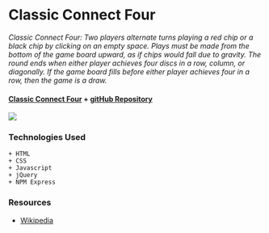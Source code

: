 # Classic Connect Four

_Classic Connect Four: Two players alternate turns playing a red chip or a black chip by clicking on an empty space.  Plays must be made from the bottom of the game board upward, as if chips would fall due to gravity. The round ends when either player achieves four discs in a row, column, or diagonally. If the game board fills before either player achieves four in a row, then the game is a draw._

#### [Classic Connect Four](https://classic-connectfour.herokuapp.com/) + [gitHub Repository](https://github.com/cwithac/connectfour)

![](http://i.imgur.com/tWLVbui.png)

### Technologies Used

```
+ HTML
+ CSS
+ Javascript
+ jQuery
+ NPM Express
```

### Resources
+ [Wikipedia](https://en.wikipedia.org/wiki/Connect_Four)
